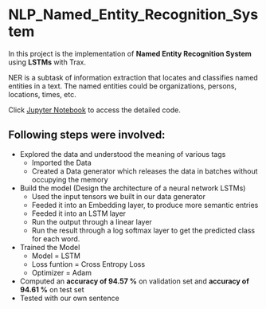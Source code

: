 # NLP_Named_Entity_Recognition_System

In this project is the implementation of <strong>Named Entity Recognition System</strong> using <strong>LSTMs</strong> with Trax. 

NER is a subtask of information extraction that locates and classifies named entities in a text. The named entities could be organizations, persons, locations, times, etc.

Click [Jupyter Notebook](https://github.com/aprasad13/NLP_Named_Entity_Recognition_System/blob/master/Named_Entity_Recognition.ipynb) to access the detailed code.

## Following steps were involved:
- Explored the data and understood the meaning of various tags
    - Imported the Data
    - Created a Data generator which releases the data in batches without occupying the memory
- Build the model (Design the architecture of a neural network LSTMs)
    - Used the input tensors we built in our data generator
    - Feeded it into an Embedding layer, to produce more semantic entries
    - Feeded it into an LSTM layer
    - Run the output through a linear layer
    - Run the result through a log softmax layer to get the predicted class for each word.
- Trained the Model
    - Model = LSTM
    - Loss funtion = Cross Entropy Loss
    - Optimizer = Adam
- Computed an <strong>accuracy of 94.57 %</strong> on validation set and <strong>accuracy of 94.61 %</strong> on test set
- Tested with our own sentence

